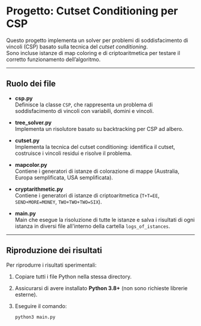 # Progetto: Cutset Conditioning per CSP

Questo progetto implementa un solver per problemi di soddisfacimento di vincoli (CSP) basato sulla tecnica del *cutset conditioning*.  
Sono incluse istanze di map coloring e di criptoaritmetica per testare il corretto funzionamento dell’algoritmo.

---

## Ruolo dei file

- **csp.py**  
  Definisce la classe `CSP`, che rappresenta un problema di soddisfacimento di vincoli con variabili, domini e vincoli.

- **tree_solver.py**  
  Implementa un risolutore basato su backtracking per CSP ad albero.

- **cutset.py**  
  Implementa la tecnica del cutset conditioning: identifica il cutset, costruisce i vincoli residui e risolve il problema.

- **mapcolor.py**  
  Contiene i generatori di istanze di colorazione di mappe (Australia, Europa semplificata, USA semplificata).

- **cryptarithmetic.py**  
  Contiene i generatori di istanze di criptoaritmetica (`T+T=EE`, `SEND+MORE=MONEY`, `TWO+TWO+TWO=SIX`).

- **main.py**  
  Main che esegue la risoluzione di tutte le istanze e salva i risultati di ogni istanza in diversi file all'interno della cartella `logs_of_istances`.

---

## Riproduzione dei risultati

Per riprodurre i risultati sperimentali:

1. Copiare tutti i file Python nella stessa directory.  
2. Assicurarsi di avere installato **Python 3.8+** (non sono richieste librerie esterne).  
3. Eseguire il comando:  

   ```bash
   python3 main.py
